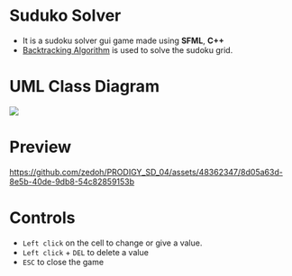 # Suduko Solver
- It is a sudoku solver gui game made using **SFML**, **C++**
- [Backtracking Algorithm](https://en.wikipedia.org/wiki/Backtracking) is used to solve the sudoku grid.

# UML Class Diagram
[![](https://mermaid.ink/img/pako:eNqNVtmO2jwUfhUrF1XoAAMJZcll6arOSNXQ9pcqpMokDlgEO7IdBjqCZ_-PHTuEZSgXiOQ7--IvfvFinhAv8uIMS_mB4rnAqymbFAlfFp8FTdDbVmtMsuwI463WhGdrIuooKL4vlOLMgQAcpFOAGV4RmeOYoJ9fX6bMhETaObwghFpojbOCoAhRpiyy4BCFJIDNOM8smNLNKSQXONeWMo2iJxIrzOYZmWjQKiiyUcgq6GedDwjuTHy_Fhg1UcrhL0IxZ1IZg08AvAFBziVVlLMj4S8Ix0WQagVJ_2o3acaxatgAkqhf2n09SE32pazQP660pvDJVFtZ16WQhMKUST_n9CTlKqsGMialyNrNrVe_cVFWptsw3aiLEoGf_WfKEv5ctZolRPxnIIhUhrfaPyURP6DTY55xAd6mbOdmXu5JOXXQnJnX16cHKhmekcxq_DDjK3EzKovrKTkcRlzTLgSx80Z3ZWzf7EPVMJVEkVSCsjnSY_x-45wvCJtIbXNy2XPDpjAmTBFRJvKAZxn02kp0h22CV_pslc3mWO1HXkji0r6QGNVWO92EcgKHg2mn0EIxHASp4-mU18Zsf_YM5wyW9E-uxF4fnP1-78yrIToSKOFxRrBNspIhJ_wMhDBRWJEzswfKyFkyZ9txiD4hGUhI8mRaphf3VAJreCKRhsIAdFxWwnoGk2I2h978e9mrtap11L_MH25sNx4jp73ALMmIme8jDHwFu4P8VX3cR6HWtXmfORhnNF5qMlm9ti4H87L1OaZiD01rwm9_7PEb2c44Fsl3QaQELlmS7cc1MZVrT-Y5ir45tIk2FcFuo4oDwV05eZvbldIOq3xgfk3ghw1zPh7_6eNwGJEemWE86TdeXX5dflV_DsdZOZMqjQWJl3r9fL05V86RcaVJRLhdPalHO4JtLVbsdl-x2-4Lvuwy3-5MKizU4SRZYHwlhO7he5JyQfRZ0mR3WzDnyjDT7viO8MDnNK6uCeUZhdc7ROUf-BjCObMhakx7td1VOUv75KLflVSAfEeBt3isO4yrr_rOlnHMsxXHSvOqKad2MSpFrxKCU7Cs4vikorFN7cIEr1v3ekxM_ol5bf-h4w-c5zd8cdBTwfTG77ymtyJihWkCV0dT3dRTCyCnqRfBY0JSXGRq6hmJUceF4pMti71IiYI0vSJPgPfthdOLUpzJCv2YUOhzBcJlClLxohdPf1oh4JxKBS5hSimda7wQGcALpXIZ3d9rcXtO1aKYtWO-upc0ga-WWqxH_ft-0B_iICT9QYjfhWESz7qjYRr0umky6HQD7O12TS_HTHvdeFHQ6bd7w85w1AnCoNcfves3va0XDdrhcBh0BmFvFHQ6YTgAo7-cQx2d9ijod7uDUTAMh_1RtzdqesSU82jv2frPhPhtDEyNu_8Bea_Tgg?type=png)](https://mermaid.live/edit#pako:eNqNVtmO2jwUfhUrF1XoAAMJZcll6arOSNXQ9pcqpMokDlgEO7IdBjqCZ_-PHTuEZSgXiOQ7--IvfvFinhAv8uIMS_mB4rnAqymbFAlfFp8FTdDbVmtMsuwI463WhGdrIuooKL4vlOLMgQAcpFOAGV4RmeOYoJ9fX6bMhETaObwghFpojbOCoAhRpiyy4BCFJIDNOM8smNLNKSQXONeWMo2iJxIrzOYZmWjQKiiyUcgq6GedDwjuTHy_Fhg1UcrhL0IxZ1IZg08AvAFBziVVlLMj4S8Ix0WQagVJ_2o3acaxatgAkqhf2n09SE32pazQP660pvDJVFtZ16WQhMKUST_n9CTlKqsGMialyNrNrVe_cVFWptsw3aiLEoGf_WfKEv5ctZolRPxnIIhUhrfaPyURP6DTY55xAd6mbOdmXu5JOXXQnJnX16cHKhmekcxq_DDjK3EzKovrKTkcRlzTLgSx80Z3ZWzf7EPVMJVEkVSCsjnSY_x-45wvCJtIbXNy2XPDpjAmTBFRJvKAZxn02kp0h22CV_pslc3mWO1HXkji0r6QGNVWO92EcgKHg2mn0EIxHASp4-mU18Zsf_YM5wyW9E-uxF4fnP1-78yrIToSKOFxRrBNspIhJ_wMhDBRWJEzswfKyFkyZ9txiD4hGUhI8mRaphf3VAJreCKRhsIAdFxWwnoGk2I2h978e9mrtap11L_MH25sNx4jp73ALMmIme8jDHwFu4P8VX3cR6HWtXmfORhnNF5qMlm9ti4H87L1OaZiD01rwm9_7PEb2c44Fsl3QaQELlmS7cc1MZVrT-Y5ir45tIk2FcFuo4oDwV05eZvbldIOq3xgfk3ghw1zPh7_6eNwGJEemWE86TdeXX5dflV_DsdZOZMqjQWJl3r9fL05V86RcaVJRLhdPalHO4JtLVbsdl-x2-4Lvuwy3-5MKizU4SRZYHwlhO7he5JyQfRZ0mR3WzDnyjDT7viO8MDnNK6uCeUZhdc7ROUf-BjCObMhakx7td1VOUv75KLflVSAfEeBt3isO4yrr_rOlnHMsxXHSvOqKad2MSpFrxKCU7Cs4vikorFN7cIEr1v3ekxM_ol5bf-h4w-c5zd8cdBTwfTG77ymtyJihWkCV0dT3dRTCyCnqRfBY0JSXGRq6hmJUceF4pMti71IiYI0vSJPgPfthdOLUpzJCv2YUOhzBcJlClLxohdPf1oh4JxKBS5hSimda7wQGcALpXIZ3d9rcXtO1aKYtWO-upc0ga-WWqxH_ft-0B_iICT9QYjfhWESz7qjYRr0umky6HQD7O12TS_HTHvdeFHQ6bd7w85w1AnCoNcfves3va0XDdrhcBh0BmFvFHQ6YTgAo7-cQx2d9ijod7uDUTAMh_1RtzdqesSU82jv2frPhPhtDEyNu_8Bea_Tgg)
# Preview
https://github.com/zedoh/PRODIGY_SD_04/assets/48362347/8d05a63d-8e5b-40de-9db8-54c82859153b
# Controls
- `Left click` on the cell to change or give a value.
- `Left click` + `DEL` to delete a value
- `ESC` to close the game

